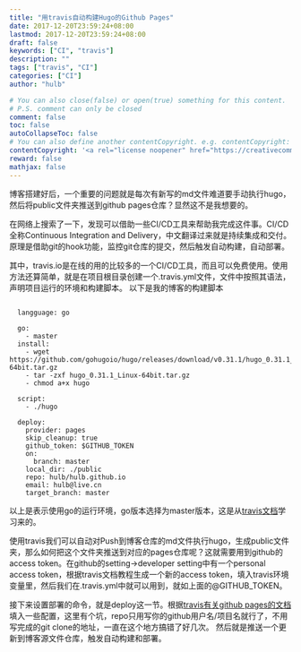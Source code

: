 ```yaml
---
title: "用travis自动构建Hugo的Github Pages"
date: 2017-12-20T23:59:24+08:00
lastmod: 2017-12-20T23:59:24+08:00
draft: false
keywords: ["CI", "travis"]
description: ""
tags: ["travis", "CI"]
categories: ["CI"]
author: "hulb"

# You can also close(false) or open(true) something for this content.
# P.S. comment can only be closed
comment: false
toc: false
autoCollapseToc: false
# You can also define another contentCopyright. e.g. contentCopyright: "This is another copyright."
contentCopyright: '<a rel="license noopener" href="https://creativecommons.org/licenses/by-nc-nd/4.0/" target="_blank">CC BY-NC-ND 4.0</a>'
reward: false
mathjax: false
---
```

博客搭建好后，一个重要的问题就是每次有新写的md文件难道要手动执行hugo，然后将public文件夹推送到github pages仓库？显然这不是我想要的。
<!--more-->

在网络上搜索了一下，发现可以借助一些CI/CD工具来帮助我完成这件事。CI/CD全称Continuous Integration and Delivery，中文翻译过来就是持续集成和交付。原理是借助git的hook功能，监控git仓库的提交，然后触发自动构建，自动部署。

其中，travis.io是在线的用的比较多的一个CI/CD工具，而且可以免费使用。使用方法还算简单，就是在项目根目录创建一个.travis.yml文件，文件中按照其语法，声明项目运行的环境和构建脚本。
以下是我的博客的构建脚本
<pre><code>
  langguage: go

  go:
    - master
  install:
    - wget https://github.com/gohugoio/hugo/releases/download/v0.31.1/hugo_0.31.1_Linux-64bit.tar.gz
    - tar -zxf hugo_0.31.1_Linux-64bit.tar.gz
    - chmod a+x hugo

  script:
    - ./hugo

  deploy:
    provider: pages
    skip_cleanup: true
    github_token: $GITHUB_TOKEN
    on:
      branch: master
    local_dir: ./public
    repo: hulb/hulb.github.io
    email: hulb@live.cn
    target_branch: master
</code></pre>
以上是表示使用go的运行环境，go版本选择为master版本，这是从[travis文档](https://docs.travis-ci.com/user/languages/go/ "travis文档")学习来的。

使用travis我们可以自动对Push到博客仓库的md文件执行hugo，生成public文件夹，那么如何把这个文件夹推送到对应的pages仓库呢？这就需要用到github的access token。在github的setting->developer setting中有一个personal access token，根据travis文档教程生成一个新的access token，填入travis环境变量里，然后我们在.travis.yml中就可以用到，就如上面的@GITHUB_TOKEN。

接下来设置部署的命令，就是deploy这一节。根据[travis有关github pages的文档](https://docs.travis-ci.com/user/deployment/pages/)填入一些配置，这里有个坑，repo只用写你的github用户名/项目名就行了，不用写完成的git clone的地址，一直在这个地方搞错了好几次。
然后就是推送一个更新到博客源文件仓库，触发自动构建和部署。
